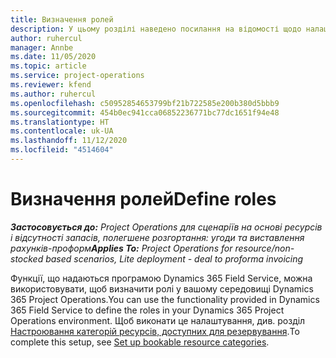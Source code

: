 ```yaml
---
title: Визначення ролей
description: У цьому розділі наведено посилання на відомості щодо налаштування категорій ресурсу.
author: ruhercul
manager: Annbe
ms.date: 11/05/2020
ms.topic: article
ms.service: project-operations
ms.reviewer: kfend
ms.author: ruhercul
ms.openlocfilehash: c50952854653799bf21b722585e200b380d5bbb9
ms.sourcegitcommit: 454b0ec941cca06852236771bc77dc1651f94e48
ms.translationtype: HT
ms.contentlocale: uk-UA
ms.lasthandoff: 11/12/2020
ms.locfileid: "4514604"
---
```

# <a name="define-roles"></a><span data-ttu-id="fb46b-103">Визначення ролей</span><span class="sxs-lookup"><span data-stu-id="fb46b-103">Define roles</span></span>

<span data-ttu-id="fb46b-104">_**Застосовується до:** Project Operations для сценаріїв на основі ресурсів і відсутності запасів, полегшене розгортання: угоди та виставлення рахунків-проформ_</span><span class="sxs-lookup"><span data-stu-id="fb46b-104">_**Applies To:** Project Operations for resource/non-stocked based scenarios, Lite deployment - deal to proforma invoicing_</span></span>

<span data-ttu-id="fb46b-105">Функції, що надаються програмою Dynamics 365 Field Service, можна використовувати, щоб визначити ролі у вашому середовищі Dynamics 365 Project Operations.</span><span class="sxs-lookup"><span data-stu-id="fb46b-105">You can use the functionality provided in Dynamics 365 Field Service to define the roles in your Dynamics 365 Project Operations environment.</span></span> <span data-ttu-id="fb46b-106">Щоб виконати це налаштування, див. розділ [Настроювання категорій ресурсів, доступних для резервування](https://docs.microsoft.com/dynamics365/field-service/set-up-bookable-resource-categories).</span><span class="sxs-lookup"><span data-stu-id="fb46b-106">To complete this setup, see [Set up bookable resource categories](https://docs.microsoft.com/dynamics365/field-service/set-up-bookable-resource-categories).</span></span>

